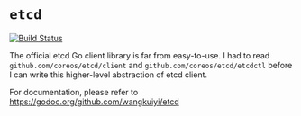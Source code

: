 # `etcd`

[![Build Status](https://travis-ci.org/wangkuiyi/etcd.svg?branch=master)](https://travis-ci.org/wangkuiyi/etcd)

The official etcd Go client library is far from easy-to-use. I had to
read `github.com/coreos/etcd/client` and
`github.com/coreos/etcd/etcdctl` before I can write this higher-level
abstraction of etcd client.

For documentation, please refer to https://godoc.org/github.com/wangkuiyi/etcd
